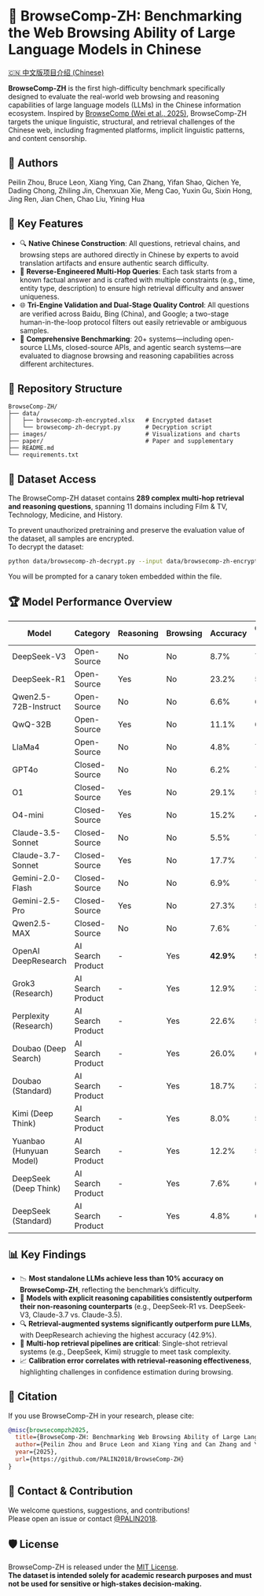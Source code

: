 # 🧭 BrowseComp-ZH: Benchmarking the Web Browsing Ability of Large Language Models in Chinese

[🇨🇳 中文版项目介绍 (Chinese)](./README-ZH.md)

**BrowseComp-ZH** is the first high-difficulty benchmark specifically designed to evaluate the real-world web browsing and reasoning capabilities of large language models (LLMs) in the Chinese information ecosystem. Inspired by [BrowseComp (Wei et al., 2025)](https://openai.com/index/browsecomp/), BrowseComp-ZH targets the unique linguistic, structural, and retrieval challenges of the Chinese web, including fragmented platforms, implicit linguistic patterns, and content censorship.

## 👥 Authors

Peilin Zhou, Bruce Leon, Xiang Ying, Can Zhang, Yifan Shao, Qichen Ye, Dading Chong, Zhiling Jin, Chenxuan Xie, Meng Cao, Yuxin Gu, Sixin Hong, Jing Ren, Jian Chen, Chao Liu, Yining Hua

## 🌟 Key Features

- 🔍 **Native Chinese Construction**: All questions, retrieval chains, and browsing steps are authored directly in Chinese by experts to avoid translation artifacts and ensure authentic search difficulty.
- 🧩 **Reverse-Engineered Multi-Hop Queries**: Each task starts from a known factual answer and is crafted with multiple constraints (e.g., time, entity type, description) to ensure high retrieval difficulty and answer uniqueness.
- 🌐 **Tri-Engine Validation and Dual-Stage Quality Control**: All questions are verified across Baidu, Bing (China), and Google; a two-stage human-in-the-loop protocol filters out easily retrievable or ambiguous samples.
- 🤖 **Comprehensive Benchmarking**: 20+ systems—including open-source LLMs, closed-source APIs, and agentic search systems—are evaluated to diagnose browsing and reasoning capabilities across different architectures.

## 📁 Repository Structure

```
BrowseComp-ZH/
├── data/
│   ├── browsecomp-zh-encrypted.xlsx   # Encrypted dataset
│   └── browsecomp-zh-decrypt.py       # Decryption script
├── images/                            # Visualizations and charts
├── paper/                             # Paper and supplementary 
├── README.md
└── requirements.txt
```

## 🔐 Dataset Access

The BrowseComp-ZH dataset contains **289 complex multi-hop retrieval and reasoning questions**, spanning 11 domains including Film & TV, Technology, Medicine, and History.

To prevent unauthorized pretraining and preserve the evaluation value of the dataset, all samples are encrypted.  
To decrypt the dataset:

```bash
python data/browsecomp-zh-decrypt.py --input data/browsecomp-zh-encrypted.xlsx --output data/browsecomp-zh-decrypted.xlsx
```
You will be prompted for a canary token embedded within the file.

## 🏆 Model Performance Overview

| Model                    | Category          | Reasoning | Browsing | Accuracy | Calibration Error (%) | Enterprise |
|---------------------------|-------------------|-----------|----------|----------|------------------------|------------|
| DeepSeek-V3               | Open-Source       | No        | No       | 8.7%     | 72                     | DeepSeek   |
| DeepSeek-R1               | Open-Source       | Yes       | No       | 23.2%    | 59                     | DeepSeek   |
| Qwen2.5-72B-Instruct      | Open-Source       | No        | No       | 6.6%     | 62                     | Alibaba    |
| QwQ-32B                   | Open-Source       | Yes       | No       | 11.1%    | 64                     | Alibaba    |
| LlaMa4                    | Open-Source       | No        | No       | 4.8%     | 70                     | Meta       |
| GPT4o                     | Closed-Source     | No        | No       | 6.2%     | 73                     | OpenAI     |
| O1                        | Closed-Source     | Yes       | No       | 29.1%    | 52                     | OpenAI     |
| O4-mini                   | Closed-Source     | Yes       | No       | 15.2%    | 42                     | OpenAI     |
| Claude-3.5-Sonnet         | Closed-Source     | No        | No       | 5.5%     | 78                     | Anthropic  |
| Claude-3.7-Sonnet         | Closed-Source     | Yes       | No       | 17.7%    | 71                     | Anthropic  |
| Gemini-2.0-Flash          | Closed-Source     | No        | No       | 6.9%     | 74                     | Google     |
| Gemini-2.5-Pro            | Closed-Source     | Yes       | No       | 27.3%    | 59                     | Google     |
| Qwen2.5-MAX               | Closed-Source     | No        | No       | 7.6%     | 78                     | Alibaba    |
| OpenAI DeepResearch       | AI Search Product | -         | Yes      | **42.9%**| 9                      | OpenAI     |
| Grok3 (Research)          | AI Search Product | -         | Yes      | 12.9%    | 39                     | xAI        |
| Perplexity (Research)     | AI Search Product | -         | Yes      | 22.6%    | 53                     | Perplexity |
| Doubao (Deep Search)      | AI Search Product | -         | Yes      | 26.0%    | 61                     | ByteDance  |
| Doubao (Standard)         | AI Search Product | -         | Yes      | 18.7%    | 37                     | ByteDance  |
| Kimi (Deep Think)         | AI Search Product | -         | Yes      | 8.0%     | 58                     | Moonshot   |
| Yuanbao (Hunyuan Model)   | AI Search Product | -         | Yes      | 12.2%    | 56                     | Tencent    |
| DeepSeek (Deep Think)     | AI Search Product | -         | Yes      | 7.6%     | 65                     | DeepSeek   |
| DeepSeek (Standard)       | AI Search Product | -         | Yes      | 4.8%     | 66                     | DeepSeek   |

## 📊 Key Findings

- 📉 **Most standalone LLMs achieve less than 10% accuracy on BrowseComp-ZH**, reflecting the benchmark’s difficulty.
- 🧠 **Models with explicit reasoning capabilities consistently outperform their non-reasoning counterparts** (e.g., DeepSeek-R1 vs. DeepSeek-V3, Claude-3.7 vs. Claude-3.5).
- 🔍 **Retrieval-augmented systems significantly outperform pure LLMs**, with DeepResearch achieving the highest accuracy (42.9%).
- 🔄 **Multi-hop retrieval pipelines are critical**: Single-shot retrieval systems (e.g., DeepSeek, Kimi) struggle to meet task complexity.
- 📈 **Calibration error correlates with retrieval-reasoning effectiveness**, highlighting challenges in confidence estimation during browsing.

## 📎 Citation

If you use BrowseComp-ZH in your research, please cite:

```bibtex
@misc{browsecompzh2025,
  title={BrowseComp-ZH: Benchmarking Web Browsing Ability of Large Language Models in Chinese},
  author={Peilin Zhou and Bruce Leon and Xiang Ying and Can Zhang and Yifan Shao and Qichen Ye and Dading Chong and Zhiling Jin and Chenxuan Xie and Meng Cao and Yuxin Gu and Sixin Hong and Jing Ren and Jian Chen and Chao Liu and Yining Hua},
  year={2025},
  url={https://github.com/PALIN2018/BrowseComp-ZH}
}
```

## 🤝 Contact & Contribution

We welcome questions, suggestions, and contributions!  
Please open an issue or contact [@PALIN2018](https://github.com/PALIN2018).

## 🛡️ License

BrowseComp-ZH is released under the [MIT License](./LICENSE).  
**The dataset is intended solely for academic research purposes and must not be used for sensitive or high-stakes decision-making.**
